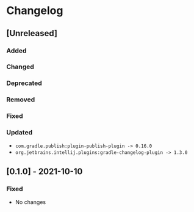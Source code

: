 # Changelog

## [Unreleased]

### Added

### Changed

### Deprecated

### Removed

### Fixed

### Updated

- `com.gradle.publish:plugin-publish-plugin -> 0.16.0`
- `org.jetbrains.intellij.plugins:gradle-changelog-plugin -> 1.3.0`

## [0.1.0] - 2021-10-10

### Fixed

- No changes
